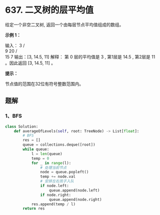 # 637. 二叉树的层平均值

给定一个非空二叉树, 返回一个由每层节点平均值组成的数组。

 

**示例 1：**

输入：
    3
   / \
  9  20
    /  \
   15   7
输出：[3, 14.5, 11]
解释：
第 0 层的平均值是 3 ,  第1层是 14.5 , 第2层是 11 。因此返回 [3, 14.5, 11] 。

**提示：**

节点值的范围在32位有符号整数范围内。

## 题解

### 1、BFS

```python
class Solution:
    def averageOfLevels(self, root: TreeNode) -> List[float]:
        # BFS
        res = []
        queue = collections.deque([root])
        while queue:
            l = len(queue)
            temp = 0
            for _ in range(l):
                # 处理当前节点
                node = queue.popleft()
                temp += node.val
                # 安排左右孩子入队
                if node.left:
                    queue.append(node.left)
                if node.right:
                    queue.append(node.right)
            res.append(temp / l)
        return res
```

